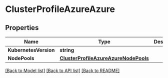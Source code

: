 # ClusterProfileAzureAzure

## Properties
Name | Type | Description | Notes
------------ | ------------- | ------------- | -------------
**KubernetesVersion** | **string** |  | [optional] 
**NodePools** | [**ClusterProfileAzureAzureNodePools**](ClusterProfileAzure_azure_nodePools.md) |  | [optional] 

[[Back to Model list]](../README.md#documentation-for-models) [[Back to API list]](../README.md#documentation-for-api-endpoints) [[Back to README]](../README.md)


